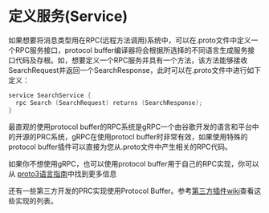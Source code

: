 # 定义服务(Service)

如果想要将消息类型用在RPC(远程方法调用)系统中，可以在.proto文件中定义一个RPC服务接口，protocol buffer编译器将会根据所选择的不同语言生成服务接口代码及存根。如，想要定义一个RPC服务并具有一个方法，该方法能够接收 SearchRequest并返回一个SearchResponse，此时可以在.proto文件中进行如下定义：
```go
service SearchService {
  rpc Search (SearchRequest) returns (SearchResponse);
}

```

最直观的使用protocol buffer的RPC系统是gRPC一个由谷歌开发的语言和平台中的开源的PRC系统，gRPC在使用protocl buffer时非常有效，如果使用特殊的protocol buffer插件可以直接为您从.proto文件中产生相关的RPC代码。

如果你不想使用gRPC，也可以使用protocol buffer用于自己的RPC实现，你可以从 [proto3语言指南](https://developers.google.com/protocol-buffers/docs/proto3?hl=zh-cn)中找到更多信息

还有一些第三方开发的PRC实现使用Protocol Buffer。参考[第三方插件wiki](https://github.com/protocolbuffers/protobuf/blob/master/docs/third_party.md)查看这些实现的列表。
